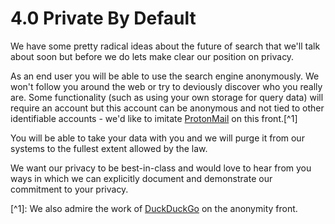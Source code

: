 # 4.0 Private By Default

We have some pretty radical ideas about the future of search that we'll talk about soon but before we do lets make clear our position on privacy.

As an end user you will be able to use the search engine anonymously. We won't follow you around the web or try to deviously discover who you really are. Some functionality \(such as using your own storage for query data\) will require an account but this account can be anonymous and not tied to other identifiable accounts - we'd like to imitate [ProtonMail](https://protonmail.com/) on this front.\[^1\]

You will be able to take your data with you and we will purge it from our systems to the fullest extent allowed by the law.

We want our privacy to be best-in-class and would love to hear from you ways in which we can explicitly document and demonstrate our commitment to your privacy.

\[^1\]: We also admire the work of [DuckDuckGo](https://duckduckgo.com/) on the anonymity front.

